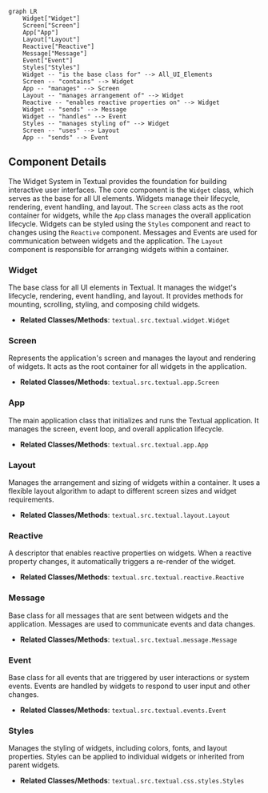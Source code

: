 ```mermaid
graph LR
    Widget["Widget"]
    Screen["Screen"]
    App["App"]
    Layout["Layout"]
    Reactive["Reactive"]
    Message["Message"]
    Event["Event"]
    Styles["Styles"]
    Widget -- "is the base class for" --> All_UI_Elements
    Screen -- "contains" --> Widget
    App -- "manages" --> Screen
    Layout -- "manages arrangement of" --> Widget
    Reactive -- "enables reactive properties on" --> Widget
    Widget -- "sends" --> Message
    Widget -- "handles" --> Event
    Styles -- "manages styling of" --> Widget
    Screen -- "uses" --> Layout
    App -- "sends" --> Event
```

## Component Details

The Widget System in Textual provides the foundation for building interactive user interfaces. The core component is the `Widget` class, which serves as the base for all UI elements. Widgets manage their lifecycle, rendering, event handling, and layout. The `Screen` class acts as the root container for widgets, while the `App` class manages the overall application lifecycle. Widgets can be styled using the `Styles` component and react to changes using the `Reactive` component. Messages and Events are used for communication between widgets and the application. The `Layout` component is responsible for arranging widgets within a container.

### Widget
The base class for all UI elements in Textual. It manages the widget's lifecycle, rendering, event handling, and layout. It provides methods for mounting, scrolling, styling, and composing child widgets.
- **Related Classes/Methods**: `textual.src.textual.widget.Widget`

### Screen
Represents the application's screen and manages the layout and rendering of widgets. It acts as the root container for all widgets in the application.
- **Related Classes/Methods**: `textual.src.textual.app.Screen`

### App
The main application class that initializes and runs the Textual application. It manages the screen, event loop, and overall application lifecycle.
- **Related Classes/Methods**: `textual.src.textual.app.App`

### Layout
Manages the arrangement and sizing of widgets within a container. It uses a flexible layout algorithm to adapt to different screen sizes and widget requirements.
- **Related Classes/Methods**: `textual.src.textual.layout.Layout`

### Reactive
A descriptor that enables reactive properties on widgets. When a reactive property changes, it automatically triggers a re-render of the widget.
- **Related Classes/Methods**: `textual.src.textual.reactive.Reactive`

### Message
Base class for all messages that are sent between widgets and the application. Messages are used to communicate events and data changes.
- **Related Classes/Methods**: `textual.src.textual.message.Message`

### Event
Base class for all events that are triggered by user interactions or system events. Events are handled by widgets to respond to user input and other changes.
- **Related Classes/Methods**: `textual.src.textual.events.Event`

### Styles
Manages the styling of widgets, including colors, fonts, and layout properties. Styles can be applied to individual widgets or inherited from parent widgets.
- **Related Classes/Methods**: `textual.src.textual.css.styles.Styles`
